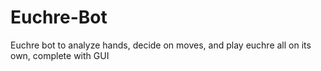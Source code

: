 # Euchre-Bot
Euchre bot to analyze hands, decide on moves, and play euchre all on its own, complete with GUI
